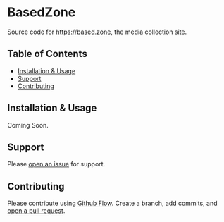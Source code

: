 # BasedZone
Source code for https://based.zone, the media collection site. 

## Table of Contents

- [Installation & Usage](#installation)
- [Support](#support)
- [Contributing](#contributing)

## Installation & Usage
Coming Soon.

## Support

Please [open an issue](https://github.com/rpgwaiter/basedfilehost/issues/new) for support.

## Contributing

Please contribute using [Github Flow](https://guides.github.com/introduction/flow/). Create a branch, add commits, and [open a pull request](https://github.com/rpgwaiter/basedfilehost/compare/).

